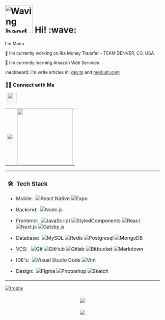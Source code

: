 
<!-- [![Social banner for jh3y](https://github.com/jh3y/jh3y/raw/master/assets/header-banner--optimized.svg)](https://jhey.dev)-->

         
<h1 align='left'> <img src="https://64.media.tumblr.com/17fea920ff36ef4f5b877d5216a7aad9/tumblr_mo9xje8zZ41qcbiufo1_1280.gif" 
         alt="Waving hand animated gif"
         height="90"
         width="90" /> Hi! :wave:</h1>
<p align='left'>I'm Manu.</p>
<p align='left'>
🔭 I’m currently working on Ria Money Transfer - TEAM DENVER, CO, USA
</p>
<p align='left'>
🌱 I’m currently learning Amazon Web Services
</p>


:neckbeard: I’m write articles in: [dev.to](https://dev.to/mortegac/) and [medium.com](https://medium.com/@mortegac)

<p align='left'>
<h3> 🤝🏻 Connect with Me </h3> 
</p>
<p align='left'>
  &nbsp; <a href="https://www.linkedin.com/in/manuel-ortega-carcamo/" target="_blank" rel="noopener noreferrer"><img src="https://i.imgur.com/NZN06Jg.png" width="30" /></a>
</p>

<table border="0">
 <tr>
   <td>
     <img src="https://github-readme-stats.vercel.app/api/top-langs/?username=mortegac&layout=compact&theme=material-palenight" />
   </td>
   <td>
     <a href="https://github.com/mortegac">
     <img height="180em" src="https://github-readme-stats.vercel.app/api?username=mortegac&show_icons=true&card_width=400&hide_border=true&title_color=f4f4f4&icon_color=00d8fd&bg_color=0A1A2F&text_color=a3a8c3&hide=contribs" />
     </a>

   </td>
 </tr>
</table>



<table border="0" width="100%">
 <tr>
   <td>
     
<h3> 🛠 &nbsp;Tech Stack</h3>

-  Mobile:&nbsp;
  ![React Native](https://img.shields.io/badge/-React%20Native-0A1A2F?style=flat&logo=React&logoColor=00d8fd)
  ![Expo](https://img.shields.io/badge/-Expo-0A1A2F?style=flat&logo=Expo&logoColor=FFF)


-  Backend:&nbsp;
  ![Node.js](https://img.shields.io/badge/-Node.js-0A1A2F?style=flat&logo=node.js)

- Frontend:&nbsp;
  ![JavaScript](https://img.shields.io/badge/-JavaScript-0A1A2F?style=flat&logo=javascript)
  ![StyledComponents](https://img.shields.io/badge/-StyledComponents-0A1A2F?style=flat&logo=styled-components&logoColor=fff)
  ![React](https://img.shields.io/badge/-React-0A1A2F?style=flat&logo=react)
  ![Next.js](https://img.shields.io/badge/-Next.js-0A1A2F?style=flat&logo=next.js)
  ![Gatsby.js](https://img.shields.io/badge/-Gatsby.js-0A1A2F?style=flat&logo=gatsby.js)

- Database:&nbsp;
  ![MySQL](https://img.shields.io/badge/-MySQL-0A1A2F?style=flat&logo=mysql&logoColor=00d8fd)
  ![Redis](https://img.shields.io/badge/-Redis-0A1A2F?style=flat&logo=redis)
  ![Postgresql](https://img.shields.io/badge/-Postgresql-0A1A2F?style=flat&logo=postgresql)
  ![MongoDB](https://img.shields.io/badge/-MongoDB-0A1A2F?style=flat&logo=mongodb)

- VCS: &nbsp;
  ![Git](https://img.shields.io/badge/-Git-0A1A2F?style=flat&logo=git)
  ![GitHub](https://img.shields.io/badge/-GitHub-0A1A2F?style=flat&logo=github)
  ![Gitlab](https://img.shields.io/badge/-Gitlab-0A1A2F?style=flat&logo=gitlab)
  ![Bitbucket](https://img.shields.io/badge/-Bitbucket-0A1A2F?style=flat&logo=Bitbucket)
  ![Markdown](https://img.shields.io/badge/-Markdown-0A1A2F?style=flat&logo=markdown)

- IDE's:&nbsp;
  ![Visual Studio Code](https://img.shields.io/badge/-Visual%20Studio%20Code-0A1A2F?style=flat&logo=visual-studio-code&logoColor=007ACC)
  ![Vim](https://img.shields.io/badge/-Vim-0A1A2F?style=flat&logo=vim&logoColor=007ACC)

- Design:&nbsp;
  ![Figma](https://img.shields.io/badge/-Figma-0A1A2F?style=flat&logo=figma)
  ![Photoshop](https://img.shields.io/badge/-Photoshop-0A1A2F?style=flat&logo=photoshop)
  ![Sketch](https://img.shields.io/badge/-Sketch-0A1A2F?style=flat&logo=sketch)
  
  
   </td>
 </tr>
</table>



[![trophy](https://github-profile-trophy.vercel.app/?username=mortegac&theme=onedark)](https://github.com/mortegac/github-profile-trophy)







<!--
Repositorio para grafico de actividad
-->
<h3 align='center'>
<img src="https://activity-graph.herokuapp.com/graph?username=mortegac&area=true&hide_border=true&line=3AFC30&theme=react-dark"/>
</h3>

<!--
Repositorio para esta Card
-->

<h3 align='center'>
  <img align='center' src="http://github-readme-streak-stats.herokuapp.com?user=mortegac&theme=dark&hide_border=true&ring=59BFFF&fire=FFFFFF&stroke=59BFFF&currStreakLabel=FFFFFF&sideNums=59BFFF&sideLabels=59BFFF&currStreakNum=FFFFFF&dates=00DD2BEE"/>
</h3>




<!--

<br />
<div style="text-align: center;">
<img align="left" alt="HTML5" width="26px" src="https://raw.githubusercontent.com/github/explore/80688e429a7d4ef2fca1e82350fe8e3517d3494d/topics/html/html.png" />
<img align="left" alt="CSS3" width="26px" src="https://raw.githubusercontent.com/github/explore/80688e429a7d4ef2fca1e82350fe8e3517d3494d/topics/css/css.png" />
<img align="left" alt="JavaScript" width="26px" src="https://www.flaticon.com/svg/static/icons/svg/919/919828.svg" />
<img align="left" alt="Bootstrap" width="26px" src="https://tiposdeide.files.wordpress.com/2018/10/bootstrap-stack.png" />
<img align="left" alt="Bootstrap" width="26px" src="https://cdn4.iconfinder.com/data/icons/logos-and-brands/512/288_Sass_logo-256.png" />
<img align="left" alt="React" width="26px" src="https://raw.githubusercontent.com/github/explore/80688e429a7d4ef2fca1e82350fe8e3517d3494d/topics/react/react.png" />
<img align="left" alt="Python" width="26px" src="https://img.icons8.com/ios/452/python.png" />
<img align="left" alt="MySQL" width="26px" src="https://www.flaticon.com/svg/static/icons/svg/1199/1199128.svg" />
<img align="left" alt="GitHub" width="26px" src="https://raw.githubusercontent.com/github/explore/78df643247d429f6cc873026c0622819ad797942/topics/github/github.png" />
<img align="left" alt="Terminal" width="26px" src="https://raw.githubusercontent.com/github/explore/80688e429a7d4ef2fca1e82350fe8e3517d3494d/topics/terminal/terminal.png" />
<img align="left" alt="Visual Studio Code" width="26px" src="https://www.flaticon.com/svg/static/icons/svg/906/906324.svg" />
</div>


-->




<!--li<p align='center'>For enquiries, reach out @ jhey@jhey.dev or over on <a href="https://twitter.com/jh3yy">Twitter</a>.</p>

<h1 align='center'><i>Stay awesome!</i></h1>


**mortegac/mortegac** is a ✨ _special_ ✨ repository because its `README.md` (this file) appears on your GitHub profile.

Here are some ideas to get you started:

- 🔭 I’m currently working on ...
- 🌱 I’m currently learning ...
- 👯 I’m looking to collaborate on ...
- 🤔 I’m looking for help with ...
- 💬 Ask me about ...
- 📫 How to reach me: ...
- 😄 Pronouns: ...
- ⚡ Fun fact: ...
-->
